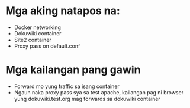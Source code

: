 # Mga aking natapos na:
- Docker networking
- Dokuwiki container
- Site2 container
- Proxy pass on default.conf

# Mga kailangan pang gawin
- Forward mo yung traffic sa isang container
- Ngaun naka proxy pass sya sa test apache, kailangan pag ni browser yung dokuwiki.test.org mag forwards sa dokuwiki container
